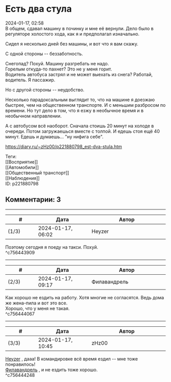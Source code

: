 Есть два стула
==============

  
2024-01-17, 02:58  
 В общем, сдавал машину в починку и мне её вернули. Дело было в регуляторе холостого хода, как я и предполагал изначально.   
   
 Сидел я несколько дней без машины, и вот что я вам скажу.   
   
 С одной стороны -- беззаботность.   
   
 Снегопад? Похуй. Машину разгребать не надо.   
 Горелым откуда-то пахнет? Это не у меня горит.   
 Водитель автобуса застрял и не может выехать из снега? Работай, водитель. Я пассажир.   
   
 Но с другой стороны -- неудобство.   
   
 Несколько парадоксальным выглядит то, что на машине я доезжаю быстрее, чем на общественном транспорте. И с меньшим разбросом по времени. Но тут дело в том, что я езжу в необычное время и в необычном направлении.   
   
 А с автобусом всё наоборот. Сначала стоишь 20 минут на холоде в очереди. Потом загружаешься вместе с толпой. И едешь стоя ещё 40 минут. Едешь и думаешь... "ну нифига себе".   
  
<https://diary.ru/~zHz00/p221880798_est-dva-stula.htm>  
  
Теги:  
[[Восприятие]]  
[[Автомобили]]  
[[Общественный транспорт]]  
[[Наблюдения]]  
ID: p221880798  


Комментарии: 3
--------------

  


---



|         #         |              Дата              |                     Автор                     |           ID           |
| --- | --- | --- | --- |
| (1/3) | 2024-01-17, 06:02 | Heyzer | c756443909 |

  
 Поэтому сегодня я поеду на такси. Похуй.   
 ^c756443909

---



|         #         |              Дата              |                     Автор                     |           ID           |
| --- | --- | --- | --- |
| (2/3) | 2024-01-17, 09:17 | Филавандрель | c756444067 |

  
 Как хорошо не ездить на работу. Хотя многие не согласятся. Ведь дома же жена-пила и вот это все.   
 Хорошо, что у меня не такая.   
 ^c756444067

---



|         #         |              Дата              |                     Автор                     |           ID           |
| --- | --- | --- | --- |
| (3/3) | 2024-01-17, 10:45 | zHz00 | c756444248 |

  
  [Heyzer](https://heyzero.diary.ru "Orca's dreams")  , дааа! В командировке всё время ездил -- мне тоже понравилось!   
  [Филавандрель](https://lavi.diary.ru "Дорога без возврата")  , и не ездить тоже хорошо.   
 ^c756444248